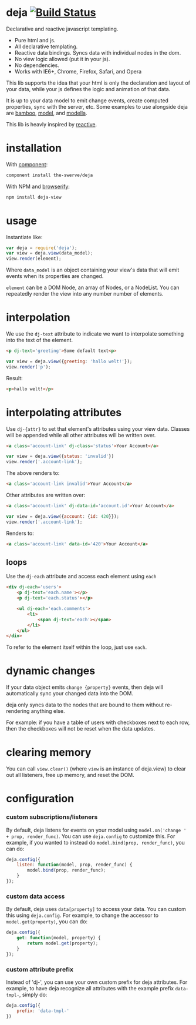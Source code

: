 # deja [![Build Status](https://travis-ci.org/the-swerve/deja.png?branch=master)](https://travis-ci.org/the-swerve/deja)

Declarative and reactive javascript templating.

* Pure html and js.
* All declarative templating.
* Reactive data bindings. Syncs data with individual nodes in the dom.
* No view logic allowed (put it in your js).
* No dependencies.
* Works with IE6+, Chrome, Firefox, Safari, and Opera

This lib supports the idea that your html is only the declaration and layout of your data, while your js defines the logic and animation of that data.

It is up to your data model to emit change events, create computed properties, sync with the server, etc. Some examples to use alongside deja are [bamboo](https://github.com/defunctzombie/bamboo), [model](https://github.com/component/model), and [modella](https://github.com/modella/modella).

This lib is heavly inspired by [reactive](https://github.com/component/reactive).

# installation

With [component](https://github.com/component/component):

```sh
component install the-swerve/deja
```

With NPM and [browserify](http://browserify.org/):

```sh
npm install deja-view
```

# usage

Instantiate like:

```js
var deja = require('deja');
var view = deja.view(data_model);
view.render(element);
```

Where `data_model` is an object containing your view's data that will emit
events when its properties are changed.

`element` can be a DOM Node, an array of Nodes, or a NodeList. You can repeatedly render the view into any number number of elements.

# interpolation

We use the `dj-text` attribute to indicate we want to interpolate something into the text of the element.

```html
<p dj-text='greeting'>Some default text<p>
```

```js
var view = deja.view({greeting: 'hallo welt!'});
view.render('p');
```

Result:

```html
<p>hallo welt!</p>
```

# interpolating attributes

Use `dj-{attr}` to set that element's attributes using your view data.
Classes will be appended while all other attributes will be written over.

```html
<a class='account-link' dj-class='status'>Your Account</a>
```

```js
var view = deja.view({status: 'invalid'})
view.render('.account-link');
```

The above renders to:

```html
<a class='account-link invalid'>Your Account</a>
```

Other attributes are written over:

```html
<a class='account-link' dj-data-id='account.id'>Your Account</a>
```

```js
var view = deja.view({account: {id: 420}});
view.render('.account-link');
```

Renders to:

```html
<a class='account-link' data-id='420'>Your Account</a>
```

## loops

Use the `dj-each` attribute and access each element using `each`

```html
<div dj-each='users'>
	<p dj-text='each.name'></p>
	<p dj-text='each.status'></p>

	<ul dj-each='each.comments'>
		<li>
			<span dj-text='each'></span>
		</li>
	</ul>
</div>
```

To refer to the element itself within the loop, just use `each`.

# dynamic changes

If your data object emits `change {property}` events, then deja will
automatically sync your changed data into the DOM.

deja only syncs data to the nodes that are bound to them without re-rendering anything else.

For example: if you have a table of users with checkboxes next to each row, then the checkboxes will not be reset when the data updates.

# clearing memory

You can call `view.clear()` (where `view` is an instance of deja.view) to clear out all listeners, free up memory, and reset the DOM.

# configuration

### custom subscriptions/listeners

By default, deja listens for events on your model using `model.on('change ' + prop, render_func)`. You can use `deja.config` to customize this. For example, if you wanted to instead do `model.bind(prop, render_func)`, you can do:

```js
deja.config({
	listen: function(model, prop, render_func) {
		model.bind(prop, render_func);
	}
});
```

### custom data access

By default, deja uses `data[property]` to access your data. You can custom this using `deja.config`. For example, to change the accessor to `model.get(property)`, you can do:

```js
deja.config({
	get: function(model, property) {
		return model.get(property);
	}
});
```

### custom attribute prefix

Instead of 'dj-', you can use your own custom prefix for deja attributes. For example, to have deja recognize all attributes with the example prefix `data-tmpl-`, simply do:

```js
deja.config({
	prefix: 'data-tmpl-'
})
```
